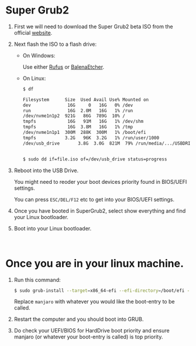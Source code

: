 # Super Grub2

1.  First we will need to download the Super Grub2 beta ISO from the official [website](https://www.supergrubdisk.org/super-grub2-disk/).

2.  Next flash the ISO to a flash drive:

    - On Windows:

      Use either [Rufus](https://rufus.ie/en/) or [BalenaEtcher](https://www.balena.io/etcher/).

    - On Linux:

      ```bash
      $ df

      Filesystem      Size  Used Avail Use% Mounted on
      dev              16G     0   16G   0% /dev
      run              16G  2.0M   16G   1% /run
      /dev/nvme1n1p2  921G   86G  789G  10% /
      tmpfs            16G   91M   16G   1% /dev/shm
      tmpfs            16G  3.8M   16G   1% /tmp
      /dev/nvme1n1p1  300M  288K  300M   1% /boot/efi
      tmpfs           3.2G   96K  3.2G   1% /run/user/1000
      /dev/usb_drive       3.8G  3.0G  821M  79% /run/media/.../USBDRIVE


      $ sudo dd if=file.iso of=/dev/usb_drive status=progress
      ```

3.  Reboot into the USB Drive.

    You might need to reoder your boot devices priority found in BIOS/UEFI settings.

    You can press `ESC/DEL/F12` etc to get into your BIOS/UEFI settings.

4.  Once you have booted in SuperGrub2, select show everything and find your Linux bootloader.

5.  Boot into your Linux bootloader.

&nbsp;

# Once you are in your linux machine.

1. Run this command:

   ```bash
   $ sudo grub-install --target=x86_64-efi --efi-directory=/boot/efi --bootloader-id=manjaro --recheck
   ```

   Replace `manjaro` with whatever you would like the boot-entry to be called.

2. Restart the computer and you should boot into GRUB.

3. Do check your UEFI/BIOS for HardDrive boot priority and ensure manjaro (or whatever your boot-entry is called) is top priority.
